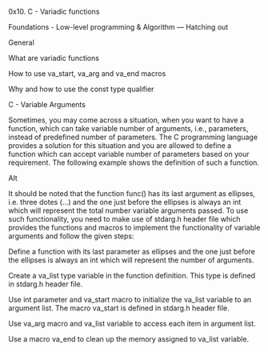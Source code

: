 0x10. C - Variadic functions

Foundations - Low-level programming & Algorithm ― Hatching out

General

What are variadic functions

How to use va_start, va_arg and va_end macros

Why and how to use the const type qualifier

C - Variable Arguments

Sometimes, you may come across a situation, when you want to have a function, which can take variable number of arguments, i.e., parameters, instead of predefined number of parameters. The C programming language provides a solution for this situation and you are allowed to define a function which can accept variable number of parameters based on your requirement. The following example shows the definition of such a function.



Alt



It should be noted that the function func() has its last argument as ellipses, i.e. three dotes (...) and the one just before the ellipses is always an int which will represent the total number variable arguments passed. To use such functionality, you need to make use of stdarg.h header file which provides the functions and macros to implement the functionality of variable arguments and follow the given steps:



Define a function with its last parameter as ellipses and the one just before the ellipses is always an int which will represent the number of arguments.



Create a va_list type variable in the function definition. This type is defined in stdarg.h header file.



Use int parameter and va_start macro to initialize the va_list variable to an argument list. The macro va_start is defined in stdarg.h header file.



Use va_arg macro and va_list variable to access each item in argument list.



Use a macro va_end to clean up the memory assigned to va_list variable.
